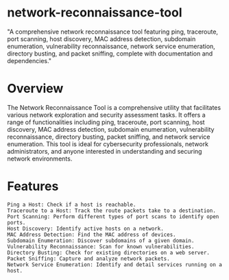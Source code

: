 # network-reconnaissance-tool
"A comprehensive network reconnaissance tool featuring ping, traceroute, port scanning, host discovery, MAC address detection, subdomain enumeration, vulnerability reconnaissance, network service enumeration, directory busting, and packet sniffing, complete with documentation and dependencies."
# Overview
The Network Reconnaissance Tool is a comprehensive utility that facilitates various network exploration and security assessment tasks. It offers a range of functionalities including ping, traceroute, port scanning, host discovery, MAC address detection, subdomain enumeration, vulnerability reconnaissance, directory busting, packet sniffing, and network service enumeration.
This tool is ideal for cybersecurity professionals, network administrators, and anyone interested in understanding and securing network environments.
# Features
    Ping a Host: Check if a host is reachable.
    Traceroute to a Host: Track the route packets take to a destination.
    Port Scanning: Perform different types of port scans to identify open ports.
    Host Discovery: Identify active hosts on a network.
    MAC Address Detection: Find the MAC address of devices.
    Subdomain Enumeration: Discover subdomains of a given domain.
    Vulnerability Reconnaissance: Scan for known vulnerabilities.
    Directory Busting: Check for existing directories on a web server.
    Packet Sniffing: Capture and analyze network packets.
    Network Service Enumeration: Identify and detail services running on a host.
# 
